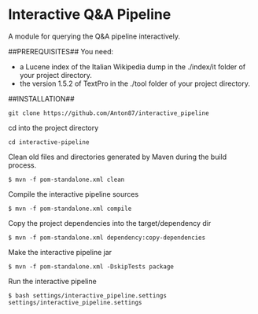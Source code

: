 # Interactive Q&A Pipeline

A module for querying the Q&amp;A pipeline interactively.

##PREREQUISITES##
You need:
 - a Lucene index of the Italian Wikipedia dump in the ./index/it folder of  your project directory.
 - the version 1.5.2 of TextPro in the ./tool folder of your project directory.


##INSTALLATION##

```
git clone https://github.com/Anton87/interactive_pipeline
```


cd into the project directory
```
cd interactive-pipeline
```

Clean old files and directories generated by Maven during the build process.
```
$ mvn -f pom-standalone.xml clean
```

Compile the interactive pipeline sources
```
$ mvn -f pom-standalone.xml compile
```

Copy the project dependencies into the target/dependency dir
```
$ mvn -f pom-standalone.xml dependency:copy-dependencies 
```

Make the interactive pipeline jar
```
$ mvn -f pom-standalone.xml -DskipTests package
```

Run the interactive pipeline
```
$ bash settings/interactive_pipeline.settings settings/interactive_pipeline.settings
```

